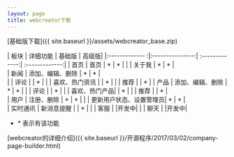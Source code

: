 ```yaml
---
layout: page
title: webcreator下载
---
```


[基础版下载]({{ site.baseurl }}/assets/webcreator_base.zip)



| 板块 			|		详细功能		| 基础版  		| 高级版|
|:------------- :|:---------------:| :-------------:| :-------------:|
| 首页     		| 	<span class="red"> 	首页</span> 		|		<span class="red"> * </span>	|  	<span class="red"> * </span>	| 
| 	    		| 		<span class="red"> 关于我</span>		|		<span class="red"> * </span> 		|	<span class="red"> * </span>	| 	 
| 新闻 		    | 	<span class="red"> 	添加、编辑、删除 </span>| <span class="red"> * </span>      | 	<span class="red"> * </span>	|   
| 			    | 		评论 		| 	    		|   	<span class="red"> * </span>	| 
|				| 		喜欢、热门资讯	|		|		<span class="red"> * </span>	| 
|				| 		推荐		|				|		<span class="red"> * </span>	| 
| 	产品 		|  		<span class="red"> 添加、编辑、删除	</span>|   <span class="red"> * </span>  |		<span class="red"> * </span>	| 
| 				|  		评论	     	|       |		<span class="red"> * </span>	| 
| 				|  		喜欢、热门产品|       |	<span class="red"> * </span>	| 
| 				|  		推荐	     	|       |	<span class="red"> * </span>	| 	
| 		用户		|  		<span class="red"> 注册、删除</span>	|   <span class="red"> * </span>  |		<span class="red"> * </span>	| 
| 				|  		<span class="red"> 更新用户状态、设置管理员</span>|   <span class="red"> * </span>   |		<span class="red"> * </span>	| 	
| 实时通讯       |   新消息提醒           |       |	<span class="red"> * </span>	| 
|               |   客服      |   |开发中|
|               |   聊天      |   |开发中|


* <span class="red"> * </span> <span class="grey">表示有该功能</span>


[webcreator的详细介绍]({{ site.baseurl }}/开源程序/2017/03/02/company-page-builder.html)
